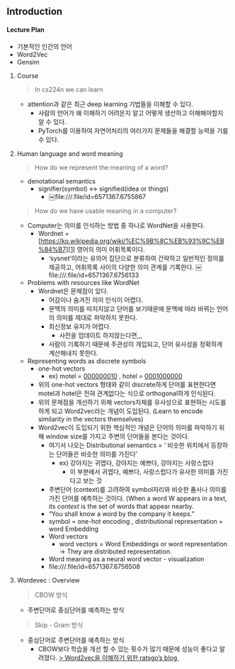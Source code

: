 ## Introduction
#### Lecture Plan 
- 기본적인 인간의 언어
- Word2Vec 
- Gensim

1. Course
	> In cs224n we can learn 
	- attention과 같은 최근 deep learning 기법들을 이해할 수 있다.
		- 사람의 언어가 왜 이해하기 어려운지 알고 어떻게 생산하고 이해해야할지 알 수 있다.
		- PyTorch를 이용하여 자연어처리의 여러가지 문제들을 해결할 능력을 기를 수 있다.

2. Human language and word meaning
	> How do we represent the meaning of a word?
	- denotational semantics
		- signifier(symbol) \<-\> signified(idea or things)
			- ￼file:///.file/id=6571367.6755867
	> How do we have usable meaning in a computer?
	- Computer는 의미를 인식하는 방법 중 하나로 WordNet을 사용한다.
		- Wordnet = [https://ko.wikipedia.org/wiki/%EC%9B%8C%EB%93%9C%EB%84%B7][1] 영어의 의미 어휘목록이다.
			- ‘sysnet’이라는 유의어 집단으로 분류하여 간략하고 일반적인 정의를 제공하고, 어휘목록 사이의 다양한 의미 관계를 기록한다. 
				￼file:///.file/id=6571367.6756133
	- Problems with resources like WordNet
		- Wordnet은 문제점이 있다.
			- 어감이나 숨겨진 의미 인식이 어렵다.
			- 문맥의 의미를 따지지않고 단어를 보기때문에 문맥에 따라 바뀌는 언어의 의미를 제대로 파악하지 못한다.
			- 최신정보 유지가 어렵다. 
				- 사전을 업데이트 하지않는다면,,,
			- 사람이 기록하기 때문에 주관성이 개입되고, 단어 유사성을 정확하게 계산해내지 못한다.
	- Representing words as discrete symbols
		- one-hot vectors
			- ex) motel = [000000010]() , hotel = [0001000000][3]
		- 위의 one-hot vectors 형태와 같이 discrete하게 단어를 표현한다면 motel과 hotel은 전혀 관계없다는 식으로 orthogonal하게 인식된다. 
		- 위의 문제점을 개선하기 위해 vectors자체를 유사성으로 표현하는 시도를 하게 되고 Word2vec라는 개념이 도입된다. (Learn to encode similarity in the vectors themselves)
		- Word2vec이 도입되기 위한 핵심적인 개념은 단어의 의미를 파악하기 위해 window size를 가지고 주변의 단어들을 본다는 것이다. 
			- 여기서 나오는 Distributional semantics = ‘ 비슷한 위치에서 등장하는 단어들은 비슷한 의미를 가진다’ 
				- ex) 강아지는 귀엽다, 강아지는 예쁘다, 강아지는 사랑스럽다 
					- 이 부분에서 귀엽다, 예쁘다, 사랑스럽다가 유사한 의미를 가진다고 보는 것
			- 주변단어 (context)를 고려하여 symbol자리와 비슷한 품사나 의미를 가진 단어를 예측하는 것이다. (When a word W appears in a text, its _context_ is the set of words that appear nearby.
			- “You shall know a word by the company it keeps.”
			- symbol = one-hot encoding , distributional representation = word Embedding
			- Word vectors
				- word vectors = Word Embeddings or word representation -\> They are distributed representation.
			- Word meaning as a neural word vector - visualization
			- file:///.file/id=6571367.6756508

3. Wordevec : Overview
	> CBOW 방식
	- 주변단어로 중심단어를 예측하는 방식 
	> Skip - Gram 방식 
	- 중심단어로 주변단어를 예측하는 방식 
		- CBOW보다 학습을 개선 할 수 있는 횟수가 많기 때문에 성능이 좋다고 알려졌다. 
[	\> Word2vec을 이해하기 위한 ratsgo’s blog ][4]

[1]:	https://ko.wikipedia.org/wiki/%EC%9B%8C%EB%93%9C%EB%84%B7
[3]:	]
[4]:	https://ratsgo.github.io/from%20frequency%20to%20semantics/2017/03/30/word2vec/